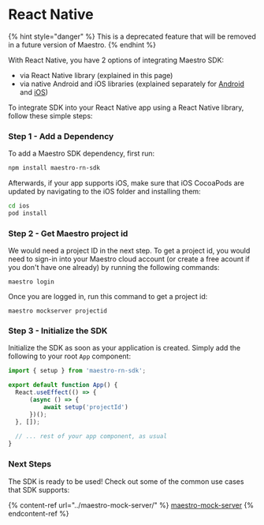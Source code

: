# React Native

{% hint style="danger" %}
This is a deprecated feature that will be removed in a future version of Maestro.
{% endhint %}

With React Native, you have 2 options of integrating Maestro SDK:

* via React Native library (explained in this page)
* via native Android and iOS libraries (explained separately for [Android](android.md) and [iOS](ios.md))

To integrate SDK into your React Native app using a React Native library, follow these simple steps:

### Step 1 - Add a Dependency

To add a Maestro SDK dependency, first run:

```bash
npm install maestro-rn-sdk
```

Afterwards, if your app supports iOS, make sure that iOS CocoaPods are updated by navigating to the iOS folder and installing them:

```bash
cd ios
pod install
```

### Step 2 - Get Maestro project id

We would need a project ID in the next step. To get a project id, you would need to sign-in into your Maestro cloud account (or create a free acount if you don't have one already) by running the following commands:

```
maestro login
```

Once you are logged in, run this command to get a project id:

```
maestro mockserver projectid
```

### Step 3 - Initialize the SDK

Initialize the SDK as soon as your application is created. Simply add the following to your root `App` component:

```javascript
import { setup } from 'maestro-rn-sdk';

export default function App() {
  React.useEffect(() => {  
      (async () => {
          await setup('projectId')  
      })();
  }, []);
  
  // ... rest of your app component, as usual
}
```

### Next Steps

The SDK is ready to be used! Check out some of the common use cases that SDK supports:

{% content-ref url="../maestro-mock-server/" %}
[maestro-mock-server](../maestro-mock-server/)
{% endcontent-ref %}
